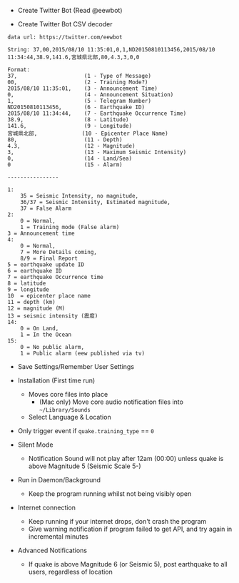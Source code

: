 - Create Twitter Bot (Read @eewbot)

- Create Twitter Bot CSV decoder
```
data url: https://twitter.com/eewbot

String: 37,00,2015/08/10 11:35:01,0,1,ND20150810113456,2015/08/10 11:34:44,38.9,141.6,宮城県北部,80,4.3,3,0,0

Format:
37, 					(1 - Type of Message)
00, 					(2 - Training Mode?)
2015/08/10 11:35:01, 	(3 - Announcement Time)
0, 						(4 - Announcement Situation)
1, 						(5 - Telegram Number)
ND20150810113456, 		(6 - Earthquake ID)
2015/08/10 11:34:44, 	(7 - Earthquake Occurrence Time)
38.9, 					(8 - Latitude)
141.6, 					(9 - Longitude)
宮城県北部,				(10 - Epicenter Place Name)
80, 					(11 - Depth)
4.3, 					(12 - Magnitude)
3, 						(13 - Maximum Seismic Intensity)
0, 						(14 - Land/Sea)
0 						(15 - Alarm)

----------------

1:
	35 = Seismic Intensity, no magnitude,
	36/37 = Seismic Intensity, Estimated magnitude,
	37 = False Alarm
2:
	0 = Normal,
	1 = Training mode (False alarm)
3 = Announcement time
4:
	0 = Normal,
	7 = More Details coming,
	8/9 = Final Report
5 = earthquake update ID
6 = earthquake ID
7 = earthquake Occurrence time
8 = latitude
9 = longitude
10  = epicenter place name
11 = depth (km)
12 = magnitude (M)
13 = seismic intensity (震度)
14:
	0 = On Land,
	1 = In the Ocean
15:
	0 = No public alarm,
	1 = Public alarm (eew published via tv)
```

- Save Settings/Remember User Settings

- Installation (First time run)

	- Moves core files into place
		- (Mac only) Move core audio notification files into `~/Library/Sounds`
	- Select Language & Location

- Only trigger event if `quake.training_type` == `0`

- Silent Mode
	- Notification Sound will not play after 12am (00:00) unless quake is above Magnitude 5 (Seismic Scale 5-)

- Run in Daemon/Background
	- Keep the program running whilst not being visibly open

- Internet connection
	- Keep running if your internet drops, don't crash the program
	- Give warning notification if program failed to get API, and try again in incremental minutes

- Advanced Notifications
	- If quake is above Magnitude 6 (or Seismic 5), post earthquake to all users, regardless of location
